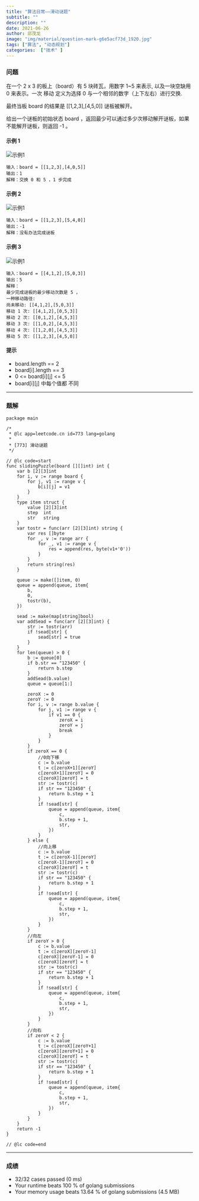 ```yaml
---
title: "算法日常——滑动谜题"
subtitle: ""
description: ""
date: 2021-06-26
author: 邱茂龙
image: "img/material/question-mark-g6e5acf73d_1920.jpg"
tags: ["算法", "动态规划"]
categories:  ["技术" ]
---
```


### 问题

在一个 2 x 3 的板上（board）有 5 块砖瓦，用数字 1~5 来表示, 以及一块空缺用 0 来表示。一次 移动 定义为选择 0 与一个相邻的数字（上下左右）进行交换.

最终当板 board 的结果是 [[1,2,3],[4,5,0]] 谜板被解开。

给出一个谜板的初始状态 board ，返回最少可以通过多少次移动解开谜板，如果不能解开谜板，则返回 -1 。

#### 示例 1

![示例1](/img/huadongmiti-1.png)

```text
输入：board = [[1,2,3],[4,0,5]]
输出：1
解释：交换 0 和 5 ，1 步完成
```

#### 示例 2

![示例1](/img/huadongmiti-2.png)

```text
输入：board = [[1,2,3],[5,4,0]]
输出：-1
解释：没有办法完成谜板
```

#### 示例 3

![示例1](/img/huadongmiti-3.png)

```text
输入：board = [[4,1,2],[5,0,3]]
输出：5
解释：
最少完成谜板的最少移动次数是 5 ，
一种移动路径:
尚未移动: [[4,1,2],[5,0,3]]
移动 1 次: [[4,1,2],[0,5,3]]
移动 2 次: [[0,1,2],[4,5,3]]
移动 3 次: [[1,0,2],[4,5,3]]
移动 4 次: [[1,2,0],[4,5,3]]
移动 5 次: [[1,2,3],[4,5,0]]
```

#### 提示

- board.length == 2
- board[i].length == 3
- 0 <= board[i][j] <= 5
- board[i][j] 中每个值都 不同

---

### 题解

```golang
package main

/*
 * @lc app=leetcode.cn id=773 lang=golang
 *
 * [773] 滑动谜题
 */

// @lc code=start
func slidingPuzzle(board [][]int) int {
	var b [2][3]int
	for i, v := range board {
		for j, v1 := range v {
			b[i][j] = v1
		}
	}
	type item struct {
		value [2][3]int
		step  int
		str   string
	}
	var tostr = func(arr [2][3]int) string {
		var res []byte
		for _, v := range arr {
			for _, v1 := range v {
				res = append(res, byte(v1+'0'))
			}
		}
		return string(res)
	}

	queue := make([]item, 0)
	queue = append(queue, item{
		b,
		0,
		tostr(b),
	})

	sead := make(map[string]bool)
	var addSead = func(arr [2][3]int) {
		str := tostr(arr)
		if !sead[str] {
			sead[str] = true
		}
	}
	for len(queue) > 0 {
		b := queue[0]
		if b.str == "123450" {
			return b.step
		}
		addSead(b.value)
		queue = queue[1:]

		zeroX := 0
		zeroY := 0
		for i, v := range b.value {
			for j, v1 := range v {
				if v1 == 0 {
					zeroX = i
					zeroY = j
					break
				}
			}
		}
		if zeroX == 0 {
			//0向下移
			c := b.value
			t := c[zeroX+1][zeroY]
			c[zeroX+1][zeroY] = 0
			c[zeroX][zeroY] = t
			str := tostr(c)
			if str == "123450" {
				return b.step + 1
			}
			if !sead[str] {
				queue = append(queue, item{
					c,
					b.step + 1,
					str,
				})
			}
		} else {
			//向上移
			c := b.value
			t := c[zeroX-1][zeroY]
			c[zeroX-1][zeroY] = 0
			c[zeroX][zeroY] = t
			str := tostr(c)
			if str == "123450" {
				return b.step + 1
			}
			if !sead[str] {
				queue = append(queue, item{
					c,
					b.step + 1,
					str,
				})
			}
		}
		//向左
		if zeroY > 0 {
			c := b.value
			t := c[zeroX][zeroY-1]
			c[zeroX][zeroY-1] = 0
			c[zeroX][zeroY] = t
			str := tostr(c)
			if str == "123450" {
				return b.step + 1
			}
			if !sead[str] {
				queue = append(queue, item{
					c,
					b.step + 1,
					str,
				})
			}
		}
		//向右
		if zeroY < 2 {
			c := b.value
			t := c[zeroX][zeroY+1]
			c[zeroX][zeroY+1] = 0
			c[zeroX][zeroY] = t
			str := tostr(c)
			if str == "123450" {
				return b.step + 1
			}
			if !sead[str] {
				queue = append(queue, item{
					c,
					b.step + 1,
					str,
				})
			}
		}
	}
	return -1
}

// @lc code=end

```

---

### 成绩

- 32/32 cases passed (0 ms)
- Your runtime beats 100 % of golang submissions
- Your memory usage beats 13.64 % of golang submissions (4.5 MB)
